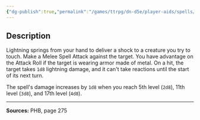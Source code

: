 ```yaml
---
{"dg-publish":true,"permalink":"/games/ttrpg/dn-d5e/player-aids/spells/cantrips/shocking-grasp/","tags":["TTRPG/DND/5e","verbal","somatic","damage"]}
---
```



## Description
Lightning springs from your hand to deliver a shock to a creature you try to touch.
Make a Melee Spell Attack against the target.
You have advantage on the Attack Roll if the target is wearing armor made of metal.
On a hit, the target takes `1d8` lightning damage, and it can't take reactions until the start of its next turn.

The spell's damage increases by `1d8` when you reach 5th level (`2d8`), 11th level (`3d8`), and 17th level (`4d8`).

---

**Sources:** PHB, page 275
